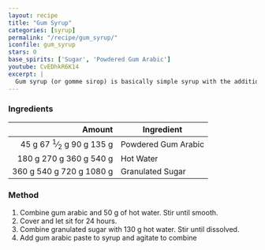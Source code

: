 ```yaml
---
layout: recipe
title: "Gum Syrup"
categories: [syrup]
permalink: "/recipe/gum_syrup/"
iconfile: gum_syrup
stars: 0
base_spirits: ['Sugar', 'Powdered Gum Arabic']
youtube: CvEDhkR6K14
excerpt: |
  Gum syrup (or gomme sirop) is basically simple syrup with the addition of powdered gum arabic. Its main benefit in a drink is added texture. Because it’s thicker, a good amount of weight is added to the drink. It takes a bit more forethought than simple syrup because you have to allow time for the gum arabic to fully incorporate, but the results are nice.<br><br>Typically, gum arabic is added to a rich simple syrup (2:1 sugar:water) so it is sweeter. When a drink calls for a plain simple syrup (1:1). You notice the added texture more so than an increase in sweetness, but it’s still much less thick than gomme syrup.
---
```


### Ingredients

| Amount | Ingredient          |
| -----: | ------------------- |
|   <span class="onex active">45 g </span> <span class="onehalfx">67 <sup>1</sup>&frasl;<sub>2</sub> g </span> <span class="twox">90 g </span> <span class="threex">135 g </span>| Powdered Gum Arabic |
|  <span class="onex active">180 g </span> <span class="onehalfx">270 g </span> <span class="twox">360 g </span> <span class="threex">540 g </span>| Hot Water           |
|  <span class="onex active">360 g </span> <span class="onehalfx">540 g </span> <span class="twox">720 g </span> <span class="threex">1080 g </span>| Granulated Sugar    |

### Method

1. Combine gum arabic and 50 g of hot water. Stir until smooth. 
2. Cover and let sit for 24 hours.
3. Combine granulated sugar with 130 g hot water. Stir until dissolved.
4. Add gum arabic paste to syrup and agitate to combine

    
<script type="application/ld+json">
{
  "@context": "https://schema.org",
  "@type": "Recipe",
  "author": {
    "@type": "Person",
    "name": "{{ page.author }}"
    },
  "image": "{%- for page in page.categories limit: 1 %}{% assign cat = site.data.categories | where: "slug", page | first %}{{ site.url }}{{ site.baseurl}}/assets/images/category_{{cat.slug}}.svg{% endfor -%}",
  "description": "{{ page.excerpt | strip_html | replace: '"', "'" }}",
  "recipeIngredient": [
  "45 g Powdered Gum Arabic",
  " 180 g Hot Water",
  " 360 g Granulated Sugar "
    ],
  "name": "{{ page.title }}",
  "recipeInstructions": [

    ],
  "recipeYield": "1 cocktail",
  "recipeCategory": "cocktail",
  {% if page.stars and site.data.ratings[page.iconfile].ratings -%}"aggregateRating": {
   "@type": "AggregateRating",
   "ratingValue": "{%- include stars_metadata.html %}",
   "bestRating": "5",
   "reviewCount": "2"},{%- endif %}
  "recipeCuisine": "global",
  "prepTime": "PT20M",
  "cookTime": "PT15S",
  "keywords": "{{ page.title }}, cocktail, {{ page.eras }}, {% include category_metadata.html %}, {% include spirits_metadata.html %}"
}
</script>

    